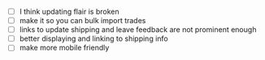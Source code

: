 - [ ] I think updating flair is broken
- [ ] make it so you can bulk import trades
- [ ] links to update shipping and leave feedback are not prominent enough
- [ ] better displaying and linking to shipping info
- [ ] make more mobile friendly
